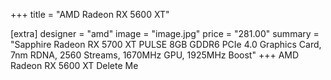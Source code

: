 +++
title = "AMD Radeon RX 5600 XT"

[extra]
designer = "amd"
image = "image.jpg"
price = "281.00"
summary = "Sapphire Radeon RX 5700 XT PULSE 8GB GDDR6 PCIe 4.0 Graphics Card, 7nm RDNA, 2560 Streams, 1670MHz GPU, 1925MHz Boost"
+++
AMD Radeon RX 5600 XT Delete Me
<!-- more -->
